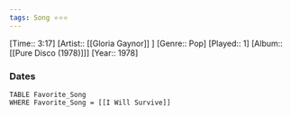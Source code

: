 ```yaml
---
tags: Song ⭐⭐⭐ 
---
```

[Time:: 3:17]
[Artist:: [[Gloria Gaynor]] ]
[Genre:: Pop]
[Played:: 1]
[Album:: [[Pure Disco (1978)]]]
[Year:: 1978]
### Dates
````dataview
TABLE Favorite_Song
WHERE Favorite_Song = [[I Will Survive]]
````